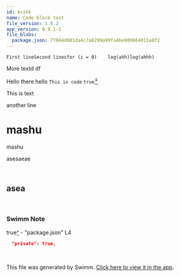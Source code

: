```yaml
---
id: kcihk
name: Code block test
file_version: 1.0.2
app_version: 0.9.1-1
file_blobs:
  package.json: 77044d081da4c7a6299a99fa4be909664911a8f2
---
```


```
First lineSecond linesfor (i = 0)    log(ahh)log(ahhh)
```

More textd df

Hello there hello `This is code` `true`[<sup id="Tpi3p">↓</sup>](#f-Tpi3p)

This is text







another line

# **mashu**

mashu






asesaeae



```
```

```
```




## **asea**

<br/>

<!-- THIS IS AN AUTOGENERATED SECTION. DO NOT EDIT THIS SECTION DIRECTLY -->
### Swimm Note

<span id="f-Tpi3p">true</span>[^](#Tpi3p) - "package.json" L4
```json
  "private": true,
```

<br/>

This file was generated by Swimm. [Click here to view it in the app](http://localhost:5000/repos/Z2l0aHViJTNBJTNBc3Rva2Utd2VhdGhlciUzQSUzQUFkZGllQ29oZW4=/docs/kcihk).